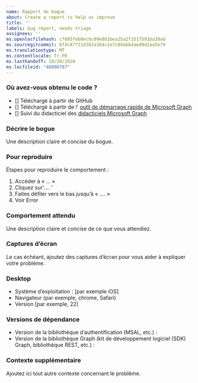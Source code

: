 ```yaml
---
name: Rapport de bogue
about: Create a report to help us improve
title: ''
labels: bug report, needs triage
assignees: ''
ms.openlocfilehash: cf685feb0ecbc09e8b1bea25a2f3517591ba39ad
ms.sourcegitcommit: 6f4c87711d362a164c1e7c04abb4aed9d2aa5e79
ms.translationtype: MT
ms.contentlocale: fr-FR
ms.lasthandoff: 10/30/2020
ms.locfileid: "48808787"
---
```

### <a name="where-did-you-get-the-code"></a>Où avez-vous obtenu le code ?

- [] Téléchargé à partir de GitHub
- [] Téléchargé à partir de l' [outil de démarrage rapide de Microsoft Graph](https://developer.microsoft.com/graph/quick-start)
- [] Suivi du didacticiel des [didacticiels Microsoft Graph](https://docs.microsoft.com/graph/tutorials)

### <a name="describe-the-bug"></a>Décrire le bogue

Une description claire et concise du bogue.

### <a name="to-reproduce"></a>Pour reproduire

Étapes pour reproduire le comportement :

1. Accéder à « ... »
1. Cliquez sur'.... '
1. Faites défiler vers le bas jusqu’à « .... »
1. Voir Error

### <a name="expected-behavior"></a>Comportement attendu

Une description claire et concise de ce que vous attendiez.

### <a name="screenshots"></a>Captures d’écran

Le cas échéant, ajoutez des captures d’écran pour vous aider à expliquer votre problème.

### <a name="desktop"></a>Desktop

- Système d’exploitation : [par exemple iOS]
- Navigateur (par exemple, chrome, Safari)
- Version [par exemple, 22]

### <a name="dependency-versions"></a>Versions de dépendance

- Version de la bibliothèque d’authentification (MSAL, etc.) :
- Version de la bibliothèque Graph (kit de développement logiciel (SDK) Graph, bibliothèque REST, etc.) :

### <a name="additional-context"></a>Contexte supplémentaire

Ajoutez ici tout autre contexte concernant le problème.
